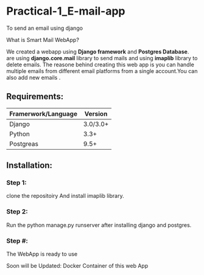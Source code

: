 # Practical-1_E-mail-app
To send an email using django

What is Smart Mail WebApp?
  
   We created  a webapp using **Django framework** and **Postgres Database**. are using **django.core.mail** library to send mails and using **imaplib** library to delete emails.
The reasone behind creating this web app is you can handle multiple emails from different email platforms from a single account.You can also add new emails .
  

## Requirements:
 Framerwork/Language | Version
------------ | -------------
Django | 3.0/3.0+
Python | 3.3+
Postgreas | 9.5+


## Installation:

### Step 1:
clone the repositoiry
And install imaplib library.
### Step 2:
Run the python manage.py runserver after installing django and postgres.

### Step #:
The WebApp is ready to use

Soon will be Updated:
Docker Container of this web App

